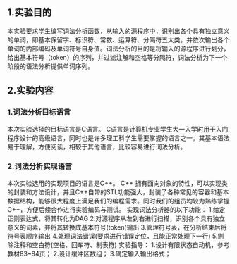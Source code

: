 ## 1.实验目的
本实验要求学生编写词法分析函数，从输入的源程序中，识别出各个具有独立意义的单词，即基本保留字、标识符、常数、运算符、分隔符五大类。并依次输出各个单词的内部编码及单词符号自身值。词法分析的目的是将输入的源程序进行划分，给出基本符号（token）的序列，并过滤注解和空格等分隔符，词法分析为下一个阶段的语法分析提供单词序列。
## 2.实验内容
### 1.词法分析目标语言
本次实验选择的目标语言是C语言。
C语言是计算机专业学生大一入学时用于入门程序设计的高级语言，同时也是许多理工科学生需要掌握的语言之一。其基本语法易于理解，方便阅读，相较于其他语言，比较容易进行词法分析。
### 2.词法分析实现语言
本次实验选用的实现项目的语言是C++。
C++ 拥有面向对象的特性，可以实现类的封装和方法设计，并且C++自带的STL功能强大，封装了各种常见的容器和基本数据结构，能够很大程度上满足我们的编程需求。同时我们的组员均较为熟练掌握C++，方便后续合作进行实验编码与测试。
实现词法分析器的以下功能：
1.给定正则表达式，将其转化为DAG
2.对源程序从左到右进行扫描，识别各个具有独立意义的词素，并将其转换成基本符号(token)输出
3.管理符号表，在分析结束后将符号表顺序输出
4.处理词法错误(要求进行错误定位，且能正常处理下一行)
5.剔除注释和空白符(空格、回车符、制表符)
实验指导：
1.设计有限状态自动机，参考教材83~84页；
2.设计缓冲区数组；
3.确定输入输出格式；
